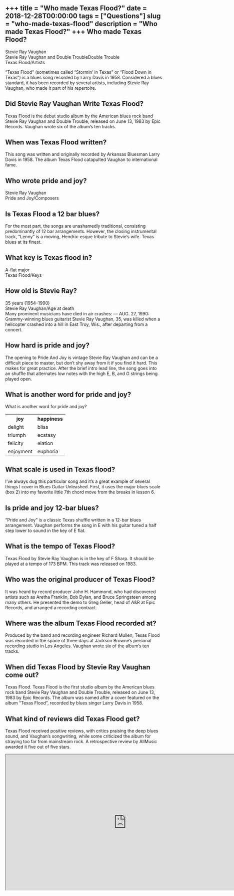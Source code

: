 +++
title = "Who made Texas Flood?"
date = 2018-12-28T00:00:00
tags = ["Questions"]
slug = "who-made-texas-flood"
description = "Who made Texas Flood?"
+++
Who made Texas Flood?
---------------------

 Stevie Ray Vaughan  
Stevie Ray Vaughan and Double TroubleDouble Trouble  
Texas Flood/Artists

“Texas Flood” (sometimes called “Stormin’ in Texas” or “Flood Down in Texas”) is a blues song recorded by Larry Davis in 1958. Considered a blues standard, it has been recorded by several artists, including Stevie Ray Vaughan, who made it part of his repertoire.

Did Stevie Ray Vaughan Write Texas Flood?
-----------------------------------------

Texas Flood is the debut studio album by the American blues rock band Stevie Ray Vaughan and Double Trouble, released on June 13, 1983 by Epic Records. Vaughan wrote six of the album’s ten tracks.

When was Texas Flood written?
-----------------------------

This song was written and originally recorded by Arkansas Bluesman Larry Davis in 1958. The album Texas Flood catapulted Vaughan to international fame.

Who wrote pride and joy?
------------------------

Stevie Ray Vaughan  
Pride and Joy/Composers

Is Texas Flood a 12 bar blues?
------------------------------

For the most part, the songs are unashamedly traditional, consisting predominantly of 12 bar arrangements. However, the closing instrumental track, “Lenny” is a moving, Hendrix-esque tribute to Stevie’s wife. Texas blues at its finest.

What key is Texas flood in?
---------------------------

A-flat major  
Texas Flood/Keys

How old is Stevie Ray?
----------------------

35 years (1954–1990)  
Stevie Ray Vaughan/Age at death  
Many prominent musicians have died in air crashes: — AUG. 27, 1990: Grammy-winning blues guitarist Stevie Ray Vaughan, 35, was killed when a helicopter crashed into a hill in East Troy, Wis., after departing from a concert.

How hard is pride and joy?
--------------------------

The opening to Pride And Joy is vintage Stevie Ray Vaughan and can be a difficult piece to master, but don’t shy away from it if you find it hard. This makes for great practice. After the brief intro lead line, the song goes into an shuffle that alternates low notes with the high E, B, and G strings being played open.

What is another word for pride and joy?
---------------------------------------

What is another word for pride and joy?

<table><tr><th>joy</th><th>happiness</th></tr><tr><td>delight</td><td>bliss</td></tr><tr><td>triumph</td><td>ecstasy</td></tr><tr><td>felicity</td><td>elation</td></tr><tr><td>enjoyment</td><td>euphoria</td></tr></table>

What scale is used in Texas flood?
----------------------------------

I’ve always dug this particular song and it’s a great example of several things I cover in Blues Guitar Unleashed. First, it uses the major blues scale (box 2) into my favorite little 7th chord move from the breaks in lesson 6.

Is pride and joy 12-bar blues?
------------------------------

“Pride and Joy” is a classic Texas shuffle written in a 12-bar blues arrangement. Vaughan performs the song in E with his guitar tuned a half step lower to sound in the key of E flat.

What is the tempo of Texas Flood?
---------------------------------

Texas Flood by Stevie Ray Vaughan is in the key of F Sharp. It should be played at a tempo of 173 BPM. This track was released on 1983.

Who was the original producer of Texas Flood?
---------------------------------------------

It was heard by record producer John H. Hammond, who had discovered artists such as Aretha Franklin, Bob Dylan, and Bruce Springsteen among many others. He presented the demo to Greg Geller, head of A&amp;R at Epic Records, and arranged a recording contract.

Where was the album Texas Flood recorded at?
--------------------------------------------

Produced by the band and recording engineer Richard Mullen, Texas Flood was recorded in the space of three days at Jackson Browne’s personal recording studio in Los Angeles. Vaughan wrote six of the album’s ten tracks.

When did Texas Flood by Stevie Ray Vaughan come out?
----------------------------------------------------

Texas Flood. Texas Flood is the first studio album by the American blues rock band Stevie Ray Vaughan and Double Trouble, released on June 13, 1983 by Epic Records. The album was named after a cover featured on the album “Texas Flood”, recorded by blues singer Larry Davis in 1958.

What kind of reviews did Texas Flood get?
-----------------------------------------

Texas Flood received positive reviews, with critics praising the deep blues sound, and Vaughan’s songwriting, while some criticized the album for straying too far from mainstream rock. A retrospective review by AllMusic awarded it five out of five stars.

<iframe allow="accelerometer; autoplay; clipboard-write; encrypted-media; gyroscope; picture-in-picture" allowfullscreen="" class="__youtube_prefs__  epyt-is-override  no-lazyload" data-no-lazy="1" data-origheight="433" data-origwidth="770" data-skipgform_ajax_framebjll="" height="433" id="_ytid_43764" loading="lazy" src="https://www.youtube.com/embed/boulE-ihcoY?enablejsapi=1&autoplay=0&cc_load_policy=0&cc_lang_pref=&iv_load_policy=1&loop=0&modestbranding=0&rel=1&fs=1&playsinline=0&autohide=2&theme=dark&color=red&controls=1&" title="YouTube player" width="770"></iframe>